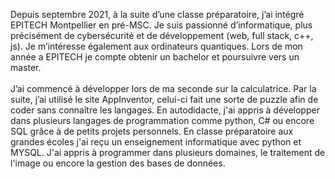 Depuis septembre 2021, à la suite d’une classe préparatoire, j’ai intégré EPITECH Montpellier en pré-MSC. Je suis passionné d’informatique, plus précisément de cybersécurité et de développement (web, full stack, c++, js). Je m’intéresse également aux ordinateurs quantiques. Lors de mon année a EPITECH je compte obtenir un bachelor et poursuivre vers un master. 
<br><br>
J’ai commencé à développer lors de ma seconde sur la calculatrice. Par la suite, j’ai utilisé le site AppInventor, celui-ci fait une sorte de puzzle afin de coder sans connaître les langages. En autodidacte, j'ai appris à développer dans plusieurs langages de programmation comme python, C# ou encore SQL grâce à de petits projets personnels. En classe préparatoire aux grandes écoles j'ai reçu un enseignement informatique avec python et MYSQL. J'ai appris à programmer dans plusieurs domaines, le traitement de l'image ou encore la gestion des bases de données.


<!---
ValentinBancel/ValentinBancel is a ✨ special ✨ repository because its `README.md` (this file) appears on your GitHub profile.
You can click the Preview link to take a look at your changes.
--->
